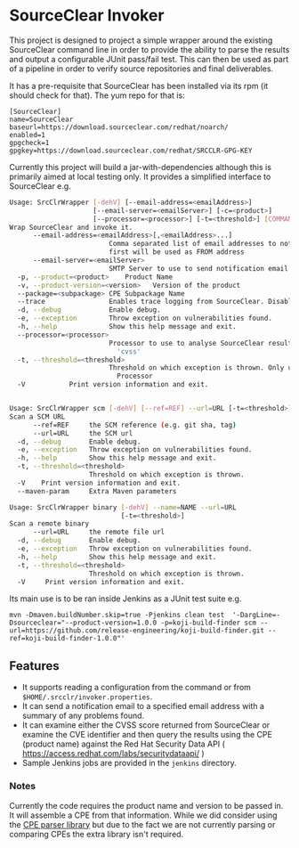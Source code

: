 

# SourceClear Invoker

This project is designed to project a simple wrapper around the existing SourceClear command line in order to provide the ability to parse the results and output a configurable JUnit pass/fail test. This can then be used as part of a pipeline in order to verify source repositories and final deliverables.

It has a pre-requisite that SourceClear has been installed via its rpm (it should check for that). The yum repo for that is:

    [SourceClear]
    name=SourceClear
    baseurl=https://download.sourceclear.com/redhat/noarch/
    enabled=1
    gpgcheck=1
    gpgkey=https://download.sourceclear.com/redhat/SRCCLR-GPG-KEY

Currently this project will build a jar-with-dependencies although this is primarily aimed at local testing only. It provides a simplified interface to SourceClear e.g.

``` bash
Usage: SrcClrWrapper [-dehV] [--email-address=<emailAddress>]
                     [--email-server=<emailServer>] [-c=<product>]
                     [--processor=<processor>] [-t=<threshold>] [COMMAND]
Wrap SourceClear and invoke it.
      --email-address=<emailAddress>[,<emailAddress>...]
                         Comma separated list of email addresses to notify. Domain portion of
                         first will be used as FROM address
      --email-server=<emailServer>
                         SMTP Server to use to send notification email
  -p, --product=<product>    Product Name
  -v, --product-version=<version>   Version of the product
  --package=<subpackage> CPE Subpackage Name
  --trace                Enables trace logging from SourceClear. Disables JSON output.
  -d, --debug            Enable debug.
  -e, --exception        Throw exception on vulnerabilities found.
  -h, --help             Show this help message and exit.
  --processor=<processor>
                         Processor to use to analyse SourceClear results. Default is
                           'cvss'
  -t, --threshold=<threshold>
                         Threshold on which exception is thrown. Only used with CVSS
                           Processor
  -V           Print version information and exit.


Usage: SrcClrWrapper scm [-dehV] [--ref=REF] --url=URL [-t=<threshold>]
Scan a SCM URL
      --ref=REF     the SCM reference (e.g. git sha, tag)
      --url=URL     the SCM url
  -d, --debug       Enable debug.
  -e, --exception   Throw exception on vulnerabilities found.
  -h, --help        Show this help message and exit.
  -t, --threshold=<threshold>
                    Threshold on which exception is thrown.
  -V    Print version information and exit.
  --maven-param     Extra Maven parameters

Usage: SrcClrWrapper binary [-dehV] --name=NAME --url=URL
                            [-t=<threshold>]
Scan a remote binary
      --url=URL     the remote file url
  -d, --debug       Enable debug.
  -e, --exception   Throw exception on vulnerabilities found.
  -h, --help        Show this help message and exit.
  -t, --threshold=<threshold>
                    Threshold on which exception is thrown.
  -V     Print version information and exit.
```

Its main use is to be ran inside Jenkins as a JUnit test suite e.g.

    mvn -Dmaven.buildNumber.skip=true -Pjenkins clean test  '-DargLine=-Dsourceclear="--product-version=1.0.0 -p=koji-build-finder scm --url=https://github.com/release-engineering/koji-build-finder.git --ref=koji-build-finder-1.0.0"'
    
## Features

* It supports reading a configuration from the command or from `$HOME/.srcclr/invoker.properties`.
* It can send a notification email to a specified email address with a summary of any problems found.
* It can examine either the CVSS score returned from SourceClear or examine the CVE identifier and then query the results using the CPE (product name) against the Red Hat Security Data API ( https://access.redhat.com/labs/securitydataapi/ )
* Sample Jenkins jobs are provided in the `jenkins` directory.

### Notes

Currently the code requires the product name and version to be passed in. It will assemble a CPE from that information. While we did consider using the [CPE parser library](https://github.com/stevespringett/CPE-Parser) but due to the fact we are not currently parsing or comparing CPEs the extra library isn't required.
